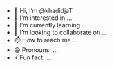 - 👋 Hi, I’m @khadidjaT
- 👀 I’m interested in ...
- 🌱 I’m currently learning ...
- 💞️ I’m looking to collaborate on ...
- 📫 How to reach me ...
- 😄 Pronouns: ...
- ⚡ Fun fact: ...

<!---
khadidjaT/khadidjaT is a ✨ special ✨ repository because its `README.md` (this file) appears on your GitHub profile.
You can click the Preview link to take a look at your changes.
--->
